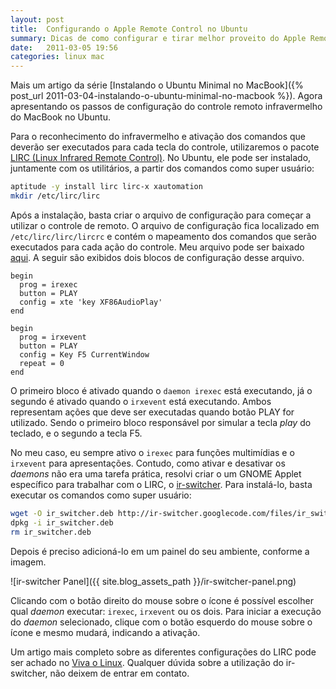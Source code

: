 ```yaml
---
layout: post
title:  Configurando o Apple Remote Control no Ubuntu
summary: Dicas de como configurar e tirar melhor proveito do Apple Remote Control em um MacBook com Ubuntu.
date:   2011-03-05 19:56
categories: linux mac
---
```


Mais um artigo da série [Instalando o Ubuntu Minimal no MacBook]({% post_url 2011-03-04-instalando-o-ubuntu-minimal-no-macbook %}). Agora apresentando os passos de configuração do controle remoto infravermelho do MacBook no Ubuntu.

Para o reconhecimento do infravermelho e ativação dos comandos que deverão ser executados para cada tecla do controle, utilizaremos o pacote [LIRC (Linux Infrared Remote Control)][lirc]. No Ubuntu, ele pode ser instalado, juntamente com os utilitários, a partir dos comandos como super usuário:

~~~ sh
aptitude -y install lirc lirc-x xautomation
mkdir /etc/lirc/lirc
~~~

Após a instalação, basta criar o arquivo de configuração para começar a utilizar o controle de remoto. O arquivo de configuração fica localizado em `/etc/lirc/lirc/lircrc` e contém o mapeamento dos comandos que serão executados para cada ação do controle. Meu arquivo pode ser baixado [aqui][my-lirc-config]. A seguir são exibidos dois blocos de configuração desse arquivo.

~~~ config
begin
  prog = irexec
  button = PLAY
  config = xte 'key XF86AudioPlay'
end

begin
  prog = irxevent
  button = PLAY
  config = Key F5 CurrentWindow
  repeat = 0
end
~~~

O primeiro bloco é ativado quando o `daemon irexec` está executando, já o segundo é ativado quando o `irxevent` está executando. Ambos representam ações que deve ser executadas quando botão PLAY for utilizado. Sendo o primeiro bloco responsável por simular a tecla *play* do teclado, e o segundo a tecla F5.

No meu caso, eu sempre ativo o `irexec` para funções multimídias e o `irxevent` para apresentações. Contudo, como ativar e desativar os *daemons* não era uma tarefa prática, resolvi criar o um GNOME Applet específico para trabalhar com o LIRC, o [ir-switcher][ir-switcher]. Para instalá-lo, basta executar os comandos como super usuário:

~~~ sh
wget -O ir_switcher.deb http://ir-switcher.googlecode.com/files/ir_switcher_0.1_all.deb
dpkg -i ir_switcher.deb
rm ir_switcher.deb
~~~

Depois é preciso adicioná-lo em um painel do seu ambiente, conforme a imagem.

![ir-switcher Panel]({{ site.blog_assets_path }}/ir-switcher-panel.png)

Clicando com o botão direito do mouse sobre o ícone é possível escolher qual *daemon* executar: `irexec`, `irxevent` ou os dois. Para iniciar a execução do *daemon* selecionado, clique com o botão esquerdo do mouse sobre o ícone e mesmo mudará, indicando a ativação.

Um artigo mais completo sobre as diferentes configurações do LIRC pode ser achado no [Viva o Linux][lirc-viva-o-linux]. Qualquer dúvida sobre a utilização do ir-switcher, não deixem de entrar em contato.

[lirc]:              http://www.lirc.org
[my-lirc-config]:    https://gist.github.com/repinel/fe58ca5216af90eaebf8
[ir-switcher]:       https://github.com/repinel/ir-switcher
[lirc-viva-o-linux]: http://www.vivaolinux.com.br/artigo/LIRC-Linux-Infrared-Remote-Control
